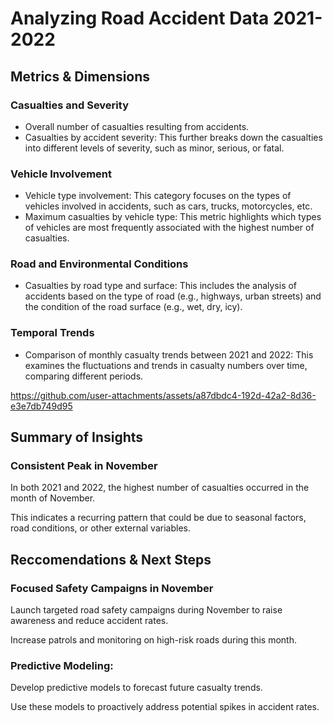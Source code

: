 # Analyzing Road Accident Data 2021-2022 

## Metrics & Dimensions


### Casualties and Severity
- Overall number of casualties resulting from accidents.
- Casualties by accident severity: This further breaks down the casualties into different levels of severity, such as minor, serious, or fatal.


### Vehicle Involvement
- Vehicle type involvement: This category focuses on the types of vehicles involved in accidents, such as cars, trucks, motorcycles, etc.
- Maximum casualties by vehicle type: This metric highlights which types of vehicles are most frequently associated with the highest number of casualties.


### Road and Environmental Conditions
- Casualties by road type and surface: This includes the analysis of accidents based on the type of road (e.g., highways, urban streets) and the condition of the road surface (e.g., wet, dry, icy).


### Temporal Trends
- Comparison of monthly casualty trends between 2021 and 2022: This examines the fluctuations and trends in casualty numbers over time, comparing different periods.

https://github.com/user-attachments/assets/a87dbdc4-192d-42a2-8d36-e3e7db749d95
## Summary of Insights
### Consistent Peak in November
In both 2021 and 2022, the highest number of casualties occurred in the month of November.

This indicates a recurring pattern that could be due to seasonal factors, road conditions, or other external variables.


## Reccomendations & Next Steps

### Focused Safety Campaigns in November
Launch targeted road safety campaigns during November to raise awareness and reduce accident rates.

Increase patrols and monitoring on high-risk roads during this month.

### Predictive Modeling:
Develop predictive models to forecast future casualty trends.

Use these models to proactively address potential spikes in accident rates.

